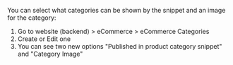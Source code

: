 You can select what categories can be shown by the snippet and an image
for the category:

1.  Go to website (backend) \> eCommerce \> eCommerce Categories
2.  Create or Edit one
3.  You can see two new options "Published in product category snippet"
    and "Category Image"
